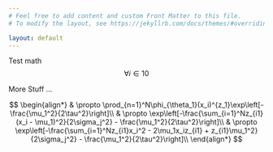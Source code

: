 ```yaml
---
# Feel free to add content and custom Front Matter to this file.
# To modify the layout, see https://jekyllrb.com/docs/themes/#overriding-theme-defaults

layout: default
---
```


Test math $$\forall i \in 10$$

More Stuff ... 


$$
\begin{align*}
& \propto \prod_{n=1}^N\phi_{\theta_1}(x_i)^{z_1}\exp\left[-\frac{\mu_1^2}{2\tau^2}\right]\\
& \propto \exp\left[-\frac{\sum_{i=1}^Nz_{i1}(x_i - \mu_1)^2}{2\sigma_j^2} - \frac{\mu_1^2}{2\tau^2}\right]\\
& \propto \exp\left[-\frac{\sum_{i=1}^Nz_{i1}x_i^2 - 2\mu_1x_iz_{i1} + z_{i1}\mu_1^2}{2\sigma_j^2} - \frac{\mu_1^2}{2\tau^2}\right]\\
\end{align*}
$$